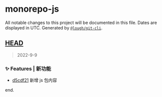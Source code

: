 # monorepo-js

All notable changes to this project will be documented in this file. Dates are displayed in UTC.
Generated by [`@lough/git-cli`](https://github.com/anciity/lough-git).



## [HEAD](https://github.com/AnCIity/lough-monorepo/compare/undefined...HEAD)
> 2022-9-9

### ✨ Features | 新功能

- [d5cdf21](https://github.com/AnCIity/lough-monorepo/commit/d5cdf219fd9b32ae43b855ae5945961de96de39f) 新增 js 包内容

end.
